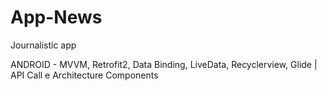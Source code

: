 # App-News
Journalistic app

ANDROID - MVVM, Retrofit2, Data Binding, LiveData, Recyclerview, Glide | API Call e Architecture Components
